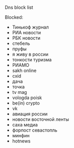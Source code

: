 Dns block list

Blocked:
- Тинькоф журнал
- РИА новости
- РБК новости
- стебель
- пруфы
- я живу в россии
- тонкости туризма
- РИАМО
- sakh online
- cxid
- дача
- точка
- tv mag 
- vologda poisk
- be(in) crypto 
- vk
- авиация россии
- новости восточной ленты
- саха медиа
- форпост севастопль
- минфин
- hotnews
